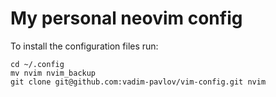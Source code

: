 # My personal neovim config

To install the configuration files run:

```
cd ~/.config
mv nvim nvim_backup
git clone git@github.com:vadim-pavlov/vim-config.git nvim
```
